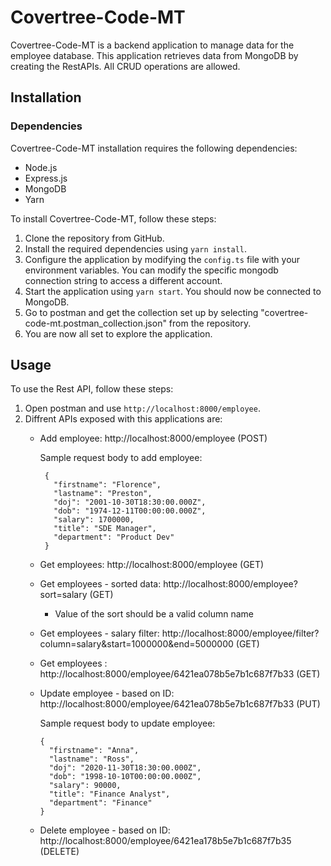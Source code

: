 # Covertree-Code-MT

Covertree-Code-MT is a backend application to manage data for the employee database. This application retrieves data from MongoDB by creating the RestAPIs. All CRUD operations are allowed.


## Installation

### Dependencies

  Covertree-Code-MT installation requires the following dependencies:

  - Node.js
  - Express.js
  - MongoDB
  - Yarn

To install Covertree-Code-MT, follow these steps:

1. Clone the repository from GitHub.
2. Install the required dependencies using `yarn install`.
3. Configure the application by modifying the `config.ts` file with your environment variables. You can modify the specific mongodb connection string to access a different account.
4. Start the application using `yarn start`. You should now be connected to MongoDB.
5. Go to postman and get the collection set up by selecting "covertree-code-mt.postman_collection.json" from the repository.
6. You are now all set to explore the application.


## Usage

To use the Rest API, follow these steps:

1. Open postman and use `http://localhost:8000/employee`.
2. Diffrent APIs exposed with this applications are:
    - Add employee: http://localhost:8000/employee (POST)
 
      Sample request body to add employee:
      ```
       {
         "firstname": "Florence",
         "lastname": "Preston",
         "doj": "2001-10-30T18:30:00.000Z",
         "dob": "1974-12-11T00:00:00.000Z",
         "salary": 1700000,
         "title": "SDE Manager",
         "department": "Product Dev"
       }
    - Get employees: http://localhost:8000/employee (GET)
    - Get employees - sorted data: http://localhost:8000/employee?sort=salary (GET) 
        - Value of the sort should be a valid column name
    - Get employees -  salary filter: http://localhost:8000/employee/filter?column=salary&start=1000000&end=5000000 (GET)
    - Get employees  : http://localhost:8000/employee/6421ea078b5e7b1c687f7b33 (GET)
    - Update employee - based on ID: http://localhost:8000/employee/6421ea078b5e7b1c687f7b33 (PUT)
    
      Sample request body to update employee:
      ```
      {
        "firstname": "Anna",
        "lastname": "Ross",
        "doj": "2020-11-30T18:30:00.000Z",
        "dob": "1998-10-10T00:00:00.000Z",
        "salary": 90000,
        "title": "Finance Analyst",
        "department": "Finance"
      }
    - Delete employee - based on ID: http://localhost:8000/employee/6421ea178b5e7b1c687f7b35 (DELETE)
